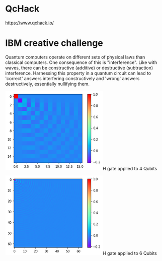 # QcHack
https://www.qchack.io/
# IBM creative challenge

Quantum computers operate on different sets of physical laws than classical computers. One consequence of this is "interference". Like with waves, there can be constructive (additive) or destructive (subtraction) interference. Harnessing this property in a quantum circuit can lead to 'correct' answers interfering constructively and 'wrong' answers destructively, essentially nullifying them.



![](img\plot_4.png)H gate applied to 4 Qubits

![](img\plot_6.png)H gate applied to 6 Qubits
